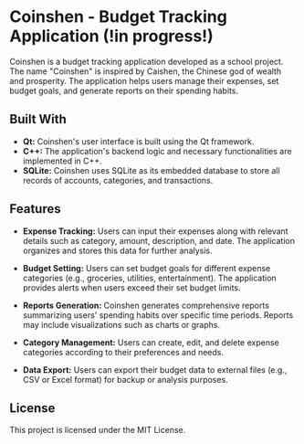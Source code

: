 # Coinshen - Budget Tracking Application (!in progress!)

Coinshen is a budget tracking application developed as a school project. The name "Coinshen" is inspired by Caishen, the Chinese god of wealth and prosperity. The application helps users manage their expenses, set budget goals, and generate reports on their spending habits.

## Built With

- **Qt:** Coinshen's user interface is built using the Qt framework.
- **C++:** The application's backend logic and necessary functionalities are implemented in C++.
- **SQLite:** Coinshen uses SQLite as its embedded database to store all records of accounts, categories, and transactions.

## Features

- **Expense Tracking:** Users can input their expenses along with relevant details such as category, amount, description, and date. The application organizes and stores this data for further analysis.

- **Budget Setting:** Users can set budget goals for different expense categories (e.g., groceries, utilities, entertainment). The application provides alerts when users exceed their set budget limits.

- **Reports Generation:** Coinshen generates comprehensive reports summarizing users' spending habits over specific time periods. Reports may include visualizations such as charts or graphs.

- **Category Management:** Users can create, edit, and delete expense categories according to their preferences and needs.

- **Data Export:** Users can export their budget data to external files (e.g., CSV or Excel format) for backup or analysis purposes.

## License

This project is licensed under the MIT License.